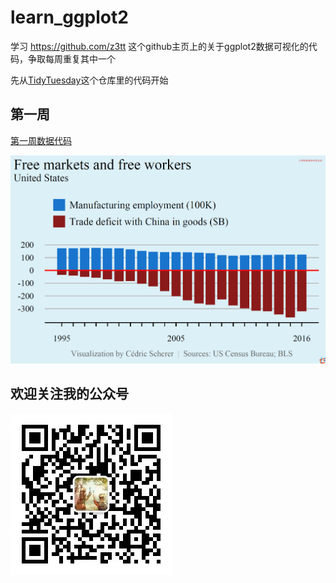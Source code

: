 # learn_ggplot2

学习 https://github.com/z3tt 这个github主页上的关于ggplot2数据可视化的代码，争取每周重复其中一个

先从[TidyTuesday](https://github.com/z3tt/TidyTuesday)这个仓库里的代码开始

## 第一周

[第一周数据代码](https://github.com/NotebookOFXiaoMing/learn_ggplot2/tree/main/20220423)

![](20220423/20220423.png)


## 欢迎关注我的公众号

![小明的数据分析笔记本](xiaom.jpg)
